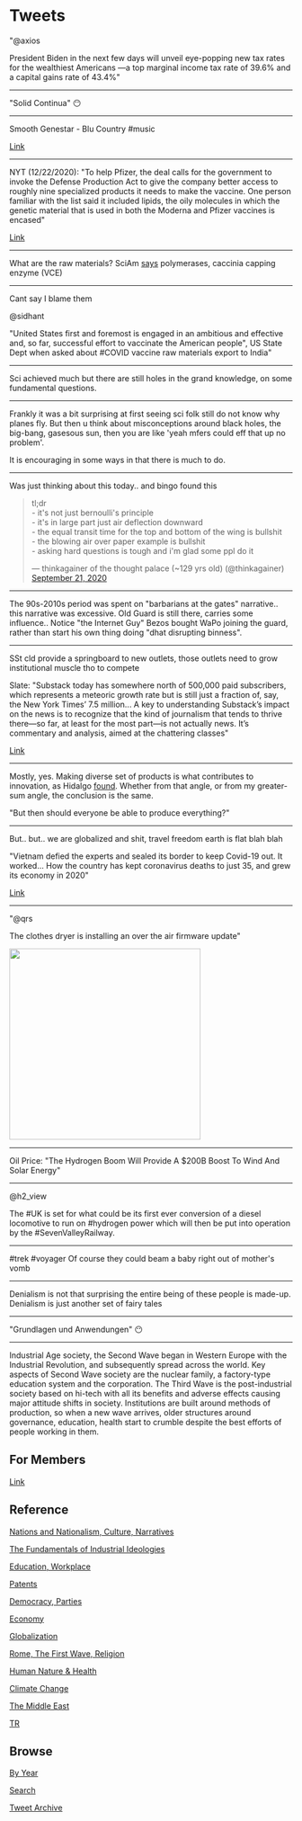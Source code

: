 # Tweets

"@axios

President Biden in the next few days will unveil eye-popping new tax
rates for the wealthiest Americans —a top marginal income tax rate of
39.6% and a capital gains rate of 43.4%"

---

"Solid Continua" 😶

---

Smooth Genestar - Blu Country \#music

[Link](https://youtu.be/Rn-kVWnHPmY?t=5674)

---

NYT (12/22/2020): "To help Pfizer, the deal calls for the government
to invoke the Defense Production Act to give the company better access
to roughly nine specialized products it needs to make the vaccine. One
person familiar with the list said it included lipids, the oily
molecules in which the genetic material that is used in both the
Moderna and Pfizer vaccines is encased"

[Link](https://www.nytimes.com/2020/12/22/us/politics/pfizer-vaccine-doses.html)

---

What are the raw materials? SciAm [says](https://www.scientificamerican.com/article/new-covid-vaccines-need-absurd-amounts-of-material-and-labor1/)
polymerases, caccinia capping enzyme (VCE)

---

Cant say I blame them

@sidhant

"United States first and foremost is engaged in an ambitious and
effective and, so far, successful effort to vaccinate the American
people", US State Dept when asked about #COVID vaccine raw materials
export to India"

---

Sci achieved much but there are still holes in the grand knowledge,
on some fundamental questions.

---

Frankly it was a bit surprising at first seeing sci folk still do not
know why planes fly. But then u think about misconceptions around
black holes, the big-bang, gasesous sun, then you are like 'yeah mfers
could eff that up no problem'.

It is encouraging in some ways in that there is much to do.

---

Was just thinking about this today.. and bingo found this

<blockquote class="twitter-tweet"><p lang="en" dir="ltr">tl;dr<br>- it&#39;s not just bernoulli&#39;s principle<br>- it&#39;s in large part just air deflection downward<br>- the equal transit time for the top and bottom of the wing is bullshit<br>- the blowing air over paper example is bullshit<br>- asking hard questions is tough and i&#39;m glad some ppl do it</p>&mdash; thinkagainer of the thought palace (~129 yrs old) (@thinkagainer) <a href="https://twitter.com/thinkagainer/status/1307849362295394305?ref_src=twsrc%5Etfw">September 21, 2020</a></blockquote> <script async src="https://platform.twitter.com/widgets.js" charset="utf-8"></script>

---

The 90s-2010s period was spent on "barbarians at the gates"
narrative..  this narrative was excessive. Old Guard is still there,
carries some influence.. Notice "the Internet Guy" Bezos bought WaPo
joining the guard, rather than start his own thing doing "dhat
disrupting binness".

---

SSt cld provide a springboard to new outlets, those outlets need to
grow institutional muscle tho to compete

Slate: "Substack today has somewhere north of 500,000 paid
subscribers, which represents a meteoric growth rate but is still just
a fraction of, say, the New York Times’ 7.5 million... A key to
understanding Substack’s impact on the news is to recognize that the
kind of journalism that tends to thrive there—so far, at least for the
most part—is not actually news. It’s commentary and analysis, aimed at
the chattering classes"

[Link](https://slate.com/business/2021/04/substack-media-new-york-times-subscriptions-poaching.amp?__twitter_impression=true)

---

Mostly, yes. Making diverse set of products is what contributes to
innovation, as Hidalgo [found](2017/08/production-gdp-globalization.md).
Whether from that angle, or from my greater-sum angle, the conclusion is the same.

"But then should everyone be able to produce everything?"

---

But.. but.. we are globalized and shit, travel freedom earth is flat
blah blah

"Vietnam defied the experts and sealed its border to keep Covid-19
out. It worked... How the country has kept coronavirus deaths to just
35, and grew its economy in 2020"

[Link](https://www.vox.com/platform/amp/22346085/covid-19-vietnam-response-travel-restrictions)

---

"@qrs

The clothes dryer is installing an over the air firmware update"

<img width="340" src="https://pbs.twimg.com/media/EwHmiRtXEAEmmTN?format=jpg&name=small"/>

---

Oil Price: "The Hydrogen Boom Will Provide A $200B Boost To Wind And Solar Energy"

---

@h2_view

The #UK is set for what could be its first ever conversion of a diesel locomotive to run on #hydrogen power which will then be put into operation by the #SevenValleyRailway.

---

\#trek \#voyager Of course they could beam a baby right out of mother's vomb

---

Denialism is not that surprising the entire being of these people is
made-up. Denialism is just another set of fairy tales

---

"Grundlagen und Anwendungen" 😶

---

Industrial Age society, the Second Wave began in Western Europe with
the Industrial Revolution, and subsequently spread across the
world. Key aspects of Second Wave society are the nuclear family, a
factory-type education system and the corporation. The Third Wave is
the post-industrial society based on hi-tech with all its benefits and
adverse effects causing major attitude shifts in society. Institutions
are built around methods of production, so when a new wave arrives,
older structures around governance, education, health start to crumble
despite the best efforts of people working in them.

## For Members

[Link](https://thirdwave-members.herokuapp.com)

## Reference

[Nations and Nationalism, Culture, Narratives](/2013/02/nations-and-nationalism.md)

[The Fundamentals of Industrial Ideologies](/2011/04/fundamentals-of-industrial-ideologies.md)

[Education, Workplace](2017/09/education-workplace.md)

[Patents](/2018/09/patents.md)

[Democracy, Parties](/2016/11/democracy.md)

[Economy](/2018/05/economy.md)

[Globalization](/2018/09/globalization.md)

[Rome, The First Wave, Religion](/2017/12/rome.md)

[Human Nature & Health](/2020/07/human-nature.md)

[Climate Change](/2018/12/climate.md)

[The Middle East](/2019/07/middleeast.md)

[TR](../tr)

## Browse

[By Year](years.md)

[Search](search.html)

[Tweet Archive](/tweets/README.md)


